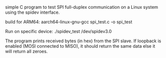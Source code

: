 simple C program to test SPI full-duplex communication on a Linux system using the spidev interface.

build for ARM64:
aarch64-linux-gnu-gcc spi_test.c -o spi_test

Run on specific device:
./spidev_test /dev/spidev3.0

The program prints received bytes (in hex) from the SPI slave. If loopback is enabled (MOSI connected to MISO), it should return the same data else it will return all zeroes.
